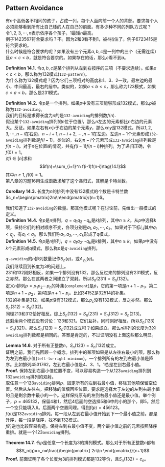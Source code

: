 ## Pattern Avoidance
有$n$个高低各不相同的孩子，占成一列，每个人面向前一个人的背部。要求每个人必须能够看到所有比自己矮的人在自己的前面。有多少种不同的列队方式呢？  
令$1,2,3,\cdots,n$表示依序各个孩子，$1$最矮$n$最高。  
例子$1423567$符合要求吗？不。因为2和3看不到1，被4挡住了。例子$6723415$是符合要求的。  
什么时候是符合要求的呢？如果没有三个元素$a,b,c$是一列中的三个（无需连续）且$a<c<b$，就是符合要求的。如果存在的话，那么$c$看不到$a$。

**Definition 14.1.** 令$a,b,c$是某个排列从左到右按序的三项（不要求连续）。如果$a<c<b$，那么称为132模式(`132-pattern`)。  
为什么称为132模式呢？因为它们三项相对的高度和1、3、2一致。最左边的最小，中间最高，最右的居中。类似的，如果$a<b<c$，那么称为123模式，如果$c<a<b$，那么是231模式。

**Definition 14.2.** 令$p$是一个排列。如果$p$中没有三项能够形成132模式，那么$p$被称为`132-avoiding`。  
我们的目标是求得长度为$n$的是`132-avoiding`的排列数$f(n)$.  
假设某个`132-avoiding`排列的$n$位于位置$i$，那么$n$左边的元素都比$n$右边的元素大。反证。如果左右有$x$小于右边的某个元素$y$，那么$xny$是132模式。所以$1,2,3,\cdots,n-i$在右边，$n-i+1,n-i+2,\cdots,n-1$在左边。左边$n-1$个元素形成`132-avoiding`排列数是$f(i-1)$，类似的，右边$n-i$个元素形成`132-avoiding`排列数是$f(n-i)$。对于$n$在位置$i$的情况，共有$f(i-1)f(n-i)$种排列。为了递归正确，令$f(0)=1$。  
对$i\in [n]$求和
$$f(n)=\sum_{i=1}^n f(i-1)f(n-i)\tag{14.1}$$
其中$n\geq 1,f(0)=1$。  
第八章的习题16用生成函数求解了这个递归式，其解是卡特兰数。

**Corollary 14.3.** 长度为$n$的排列中没有132模式的个数是卡特兰数$c_n=\begin{pmatrix}2n\\n\end{pmatrix}/(n+1)$。

我们知道了`132-avoiding`的数量。那其他模式呢？在讨论前，先给出一般模式的定义。  
**Definition 14.4.** 令$p$是$n$排列，$q=q_1q_2\cdots q_k$是$k$排列，其中$n\geq k$。从$p$中选择$k$项，保持它们的相对顺序不变，各项分别是$a_1,a_2,\cdots,c_k$。如果对于下标$i,j$其中$q_i<q_j$，有$a_i<a_j$，那么我们称$a_1,a_2,\cdots,c_k$形成了$q$模式。  
**Definition 14.5.** 令$p$是$n$排列，$q=q_1q_2\cdots q_k$是$k$排列，其中$n\geq k$。如果$p$中没有$k$个元素形成$q$模式，那么称$p$是$q$`-avoiding`排列。

$q$`-avoiding`的$n$排列数量记作$S_n(q)$，或$A_{v_n}(q)$。  
我们继续回到长度为3的问题上。  
231和132刚好相反，如果一个排列没有132，那么反过来的排列没有231模式，反之亦然。那么在这两者之间建立了双射。所以$S_n(231)=S_n(132)$。  
定义$n$排列$p=p_1p_2\cdots p_n$的补集(`complement`)是$\bar{p}$，它的第一项是$n+1-p_1$，第二项是$n+1-p_2$，第$i$项是$n+1-p_i$。比如$34152$是$32514$的补集。  
132的补集是312，如果$p$没有312模式，那么$p_c$没有132模式，反之亦然。那么$S_n(312)=S_n(132)$。  
同理213和312恰好相反。综上$S_n(132)=S_n(231)=S_n(312)=S_n(213)$。  
还剩余两个模式没有讨论：123和321。它们互补，同时刚好相反，所以$S_n(123)=S_n(321)$。那么$S_n(123)=S_n(132)$成立吗？如果成立，那么$n$排列的长度为3的`avoiding`排列数都是相同的。答案是肯定的，不过证明没有上面这些那么明显。

**Lemma 14.6.** 对于所有正整数$n$，$S_n(123)=S_n(132)$成立。  
证明之前，我们先回顾一个概念。排列中的某项如果是从左往右最小的项，那么称为左到右最小值(`left-to-right minimum`)。一个排列所有的左到右最小值是降序。比如排列4531762，左到右最小值是4、3、1。1总是左到右最小值。  
**Proof.** 保持左到右最小值位置不变，可以容易构造一个从123`avoiding`排列到132`avoiding`排列的双射。  
取任意一个123`avoiding`排列$p$，固定所有的左到右最小值，移除其他项保留空位置。然后从左往右，把移除的值填回空位置，要求是选择大于左边的左到右最小值的且是剩余数中最小的一个。这样保持原有的左到右最小值还是最小值。举个例子，$p=465132$，保留4和1，然后4后面的空选择5和6中的小的那个，即5，然后一个空只能填入6。后面两个空置同理。得到$f(p)=456123$。  
$f(p)$是132`avoiding`排列。每一段从左到右最小值开始到下一个最小值之前，都是升序，每一段是降序，找不到132模式。  
$f$的逆也比较容易构造。保持左到右最小值不变，两个最小值之前的元素按照降序重排。就是一个123`avoiding`排列。

**Theorem 14.7.** 令$p$是任意一个长度为3的排列模式。那么对于所有正整数$n$都有
$$S_n(q)=c_n=\frac{\begin{pmatrix}
2n\\n
\end{pmatrix}}{n+1}$$
**Proof.** 前面证明了各个长度为3的排列模式都是132等价，且$S_n(132)=c_n$。

